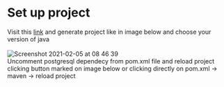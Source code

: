 # Set up project
Visit this [link](https://start.spring.io) and generate project like in image below and choose your version of java\
\
![Screenshot 2021-02-05 at 08 46 39](https://user-images.githubusercontent.com/53497782/107004568-c6027980-678e-11eb-8c0e-206ad63b27bf.png)
\
Uncomment postgresql dependecy from pom.xml file and reload project clicking button marked on image below or clicking directly on pom.xml -> maven -> reload project
